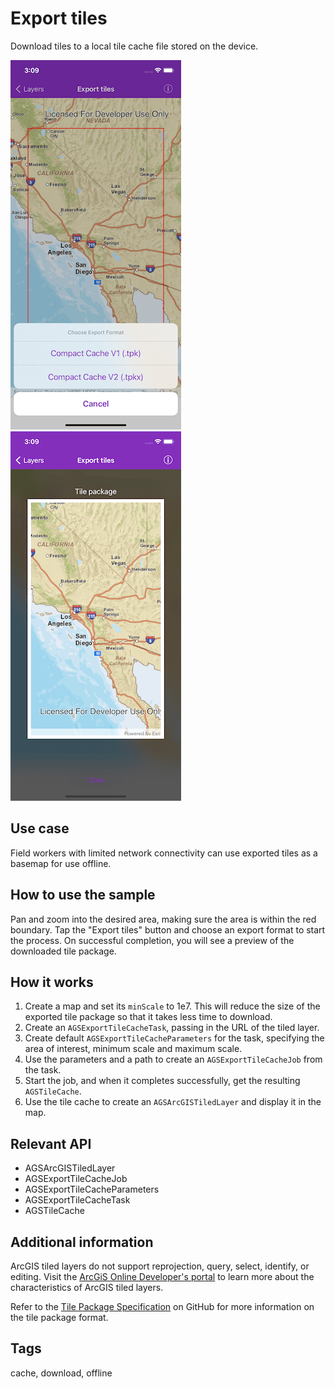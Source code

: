 # Export tiles

Download tiles to a local tile cache file stored on the device.

![Map of tiles to export](export-tiles-1.png)
![Tile package result](export-tiles-2.png)

## Use case

Field workers with limited network connectivity can use exported tiles as a basemap for use offline.

## How to use the sample

Pan and zoom into the desired area, making sure the area is within the red boundary. Tap the "Export tiles" button and choose an export format to start the process. On successful completion, you will see a preview of the downloaded tile package.

## How it works

1. Create a map and set its `minScale` to 1e7. This will reduce the size of the exported tile package so that it takes less time to download.
2. Create an `AGSExportTileCacheTask`, passing in the URL of the tiled layer.
3. Create default `AGSExportTileCacheParameters` for the task, specifying the area of interest, minimum scale and maximum scale.
4. Use the parameters and a path to create an `AGSExportTileCacheJob` from the task.
5. Start the job, and when it completes successfully, get the resulting `AGSTileCache`.
6. Use the tile cache to create an `AGSArcGISTiledLayer` and display it in the map.

## Relevant API

* AGSArcGISTiledLayer
* AGSExportTileCacheJob
* AGSExportTileCacheParameters
* AGSExportTileCacheTask
* AGSTileCache

## Additional information

ArcGIS tiled layers do not support reprojection, query, select, identify, or editing. Visit the [ArcGiS Online Developer's portal](https://developers.arcgis.com/ios/latest/swift/guide/layer-types-described.htm#ESRI_SECTION1_30E7379BE7FE4EC2AF7D8FBFEA7BB4CC) to learn more about the characteristics of ArcGIS tiled layers.

Refer to the [Tile Package Specification](https://github.com/Esri/tile-package-spec) on GitHub for more information on the tile package format.

## Tags

cache, download, offline

